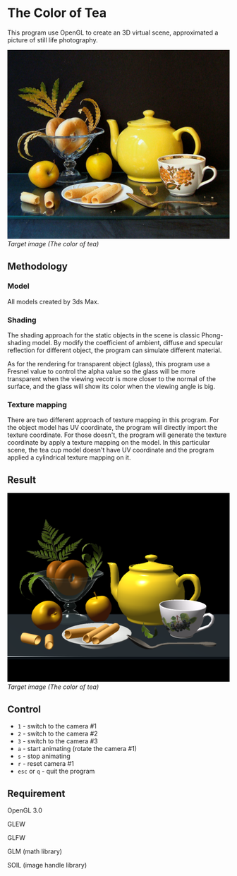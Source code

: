 # The Color of Tea

This program use OpenGL to create an 3D virtual scene, approximated a picture of still life photography. 

![target image](https://raw.githubusercontent.com/CJT-Jackton/The-Color-of-Tea/master/screenshots/the_colour_of_tea_1024x870.jpg "The color of tea")
    *Target image (The color of tea)*

## Methodology

### Model

All models created by 3ds Max.

### Shading

The shading approach for the static objects in the scene is classic Phong-shading model. By modify the coefficient of ambient, diffuse and specular reflection for different object, the program can simulate different material.

As for the rendering for transparent object (glass), this program use a Fresnel value to control the alpha value so the glass will be more transparent when the viewing vecotr is more closer to the normal of the surface, and the glass will show its color when the viewing angle is big.

### Texture mapping

There are two different approach of texture mapping in this program. For the object model has UV coordinate, the program will directly import the texture coordinate. For those doesn't, the program will generate the texture coordinate by apply a texture mapping on the model. In this particular scene, the tea cup model doesn't have UV coordinate and the program applied a cylindrical texture mapping on it.

## Result

![screenshot 1](https://raw.githubusercontent.com/CJT-Jackton/The-Color-of-Tea/master/screenshots/screenshot_1.png "Screenshot 1")
    *Target image (The color of tea)*
    
## Control

- `1` - switch to the camera #1
- `2` - switch to the camera #2
- `3` - switch to the camera #3
- `a` - start animating (rotate the camera #1)
- `s` - stop animating
- `r` - reset camera #1
- `esc` or `q` - quit the program

## Requirement

OpenGL 3.0

GLEW 

GLFW

GLM (math library)

SOIL (image handle library)
